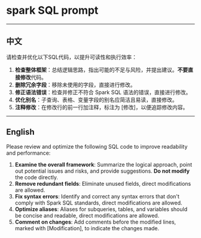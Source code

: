 # spark SQL prompt

---

## 中文

请检查并优化以下SQL代码，以提升可读性和执行效率：

1. **检查整体框架**：总结逻辑思路，指出可能的不足与风险，并提出建议。**不要直接修改**代码。
2. **删除冗余字段**：移除未使用的字段，直接进行修改。
3. **修正语法错误**：检查并修正不符合 Spark SQL 语法的错误，直接进行修改。
4. **优化别名**：子查询、表格、变量字段的别名应简洁且易读，直接修改。
5. **注释修改**：在修改行的前一行加注释，标注为 [修改]，以便追踪修改内容。

---

## English

Please review and optimize the following SQL code to improve readability and performance:

1. **Examine the overall framework**: Summarize the logical approach, point out potential issues and risks, and provide suggestions. **Do not modify** the code directly.
2. **Remove redundant fields**: Eliminate unused fields, direct modifications are allowed.
3. **Fix syntax errors**: Identify and correct any syntax errors that don't comply with Spark SQL standards, direct modifications are allowed.
4. **Optimize aliases**: Aliases for subqueries, tables, and variables should be concise and readable, direct modifications are allowed.
5. **Comment on changes**: Add comments before the modified lines, marked with [Modification], to indicate the changes made.
